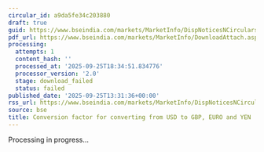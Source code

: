 ```yaml
---
circular_id: a9da5fe34c203880
draft: true
guid: https://www.bseindia.com/markets/MarketInfo/DispNoticesNCirculars.aspx?Noticeid={56F3AF5F-2673-4D13-9126-AEFAC44B12FA}&noticeno=20250925-52&dt=09/25/2025&icount=52&totcount=65&flag=0
pdf_url: https://www.bseindia.com/markets/MarketInfo/DownloadAttach.aspx?id=20250925-52&attachedId=
processing:
  attempts: 1
  content_hash: ''
  processed_at: '2025-09-25T18:34:51.834776'
  processor_version: '2.0'
  stage: download_failed
  status: failed
published_date: '2025-09-25T13:31:36+00:00'
rss_url: https://www.bseindia.com/markets/MarketInfo/DispNoticesNCirculars.aspx?Noticeid={56F3AF5F-2673-4D13-9126-AEFAC44B12FA}&noticeno=20250925-52&dt=09/25/2025&icount=52&totcount=65&flag=0
source: bse
title: Conversion factor for converting from USD to GBP, EURO and YEN
---
```


Processing in progress...